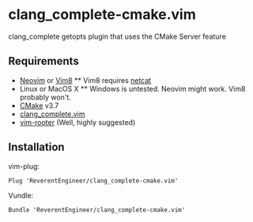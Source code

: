 # clang_complete-cmake.vim

clang_complete getopts plugin that uses the CMake Server feature

## Requirements

* [Neovim](https://neovim.io/) or [Vim8](https://www.vim.org/)
** Vim8 requires [netcat](http://netcat.sourceforge.net/)
* Linux or MacOS X 
** Windows is untested. Neovim might work. Vim8 probably won't.
* [CMake](https://cmake.org/) v3.7
* [clang_complete.vim](https://github.com/Rip-Rip/clang_complete)
* [vim-rooter](https://github.com/airblade/vim-rooter) (Well, highly suggested)


## Installation

vim-plug:
```
Plug 'ReverentEngineer/clang_complete-cmake.vim'
```

Vundle:
```
Bundle 'ReverentEngineer/clang_complete-cmake.vim'
```
